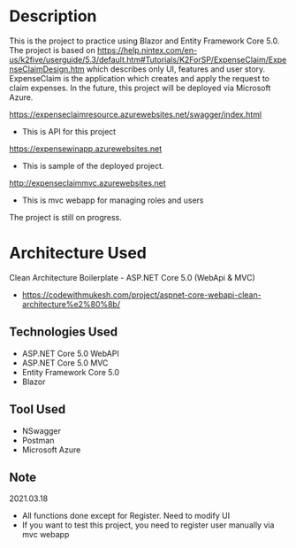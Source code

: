 # Description
This is the project to practice using Blazor and Entity Framework Core 5.0. The project is based on https://help.nintex.com/en-us/k2five/userguide/5.3/default.htm#Tutorials/K2ForSP/ExpenseClaim/ExpenseClaimDesign.htm which describes only UI, features and user story.
ExpenseClaim is the application which creates and apply the request to claim expenses.
In the future, this project will be deployed via Microsoft Azure.

https://expenseclaimresource.azurewebsites.net/swagger/index.html
- This is API for this project

https://expensewinapp.azurewebsites.net
- This is sample of the deployed project.

http://expenseclaimmvc.azurewebsites.net
- This is mvc webapp for managing roles and users

The project is still on progress.

# Architecture Used
Clean Architecture Boilerplate - ASP.NET Core 5.0 (WebApi & MVC)
- https://codewithmukesh.com/project/aspnet-core-webapi-clean-architecture%e2%80%8b/

## Technologies Used
- ASP.NET Core 5.0 WebAPI
- ASP.NET Core 5.0 MVC
- Entity Framework Core 5.0
- Blazor

## Tool Used
- NSwagger
- Postman
- Microsoft Azure

## Note
2021.03.18
- All functions done except for Register. Need to modify UI
- If you want to test this project, you need to register user manually via mvc webapp

